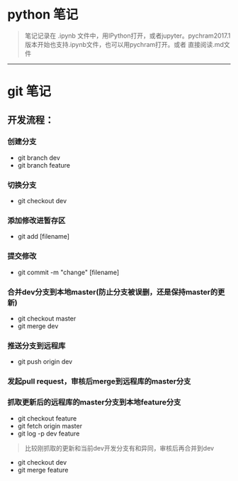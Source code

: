 # python 笔记

> 笔记记录在 .ipynb 文件中，用IPython打开，或者jupyter。pychram2017.1版本开始也支持.ipynb文件，也可以用pychram打开。或者
直接阅读.md文件

---

# git 笔记

## 开发流程：

### 创建分支
 - git branch dev
 - git branch feature
 
### 切换分支
 - git checkout dev
 
### 添加修改进暂存区
 - git add [filename]
 
### 提交修改
 - git commit -m "change" [filename]
 
### 合并dev分支到本地master(防止分支被误删，还是保持master的更新)
 - git checkout master
 - git merge dev
 
### 推送分支到远程库
 - git push origin dev
 
### 发起pull request，审核后merge到远程库的master分支

### 抓取更新后的远程库的master分支到本地feature分支
 - git checkout feature 
 - git fetch origin master
 - git log -p dev feature
 
> 比较刚抓取的更新和当前dev开发分支有和异同，审核后再合并到dev
 
 - git checkout dev
 - git merge feature